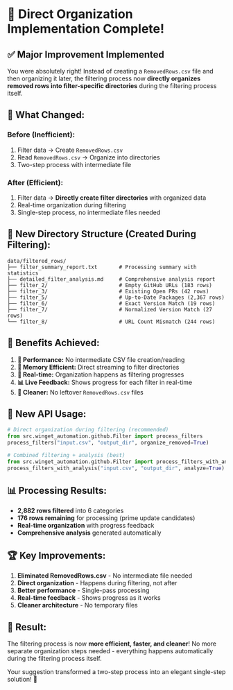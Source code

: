 # 🚀 Direct Organization Implementation Complete!

## ✅ Major Improvement Implemented

You were absolutely right! Instead of creating a `RemovedRows.csv` file and then organizing it later, the filtering process now **directly organizes removed rows into filter-specific directories** during the filtering process itself.

## 🔄 What Changed:

### Before (Inefficient):
1. Filter data → Create `RemovedRows.csv`
2. Read `RemovedRows.csv` → Organize into directories
3. Two-step process with intermediate file

### After (Efficient):
1. Filter data → **Directly create filter directories** with organized data
2. Real-time organization during filtering
3. Single-step process, no intermediate files needed

## 📁 New Directory Structure (Created During Filtering):

```
data/filtered_rows/
├── filter_summary_report.txt       # Processing summary with statistics
├── detailed_filter_analysis.md     # Comprehensive analysis report
├── filter_2/                       # Empty GitHub URLs (183 rows)
├── filter_3/                       # Existing Open PRs (42 rows)
├── filter_5/                       # Up-to-Date Packages (2,367 rows)
├── filter_6/                       # Exact Version Match (19 rows)
├── filter_7/                       # Normalized Version Match (27 rows)
└── filter_8/                       # URL Count Mismatch (244 rows)
```

## 🎯 Benefits Achieved:

1. **🚀 Performance:** No intermediate CSV file creation/reading
2. **💾 Memory Efficient:** Direct streaming to filter directories
3. **🔄 Real-time:** Organization happens as filtering progresses
4. **📊 Live Feedback:** Shows progress for each filter in real-time
5. **🧹 Cleaner:** No leftover `RemovedRows.csv` files

## 🔧 New API Usage:

```python
# Direct organization during filtering (recommended)
from src.winget_automation.github.Filter import process_filters
process_filters("input.csv", "output_dir", organize_removed=True)

# Combined filtering + analysis (best)
from src.winget_automation.github.Filter import process_filters_with_analysis
process_filters_with_analysis("input.csv", "output_dir", analyze=True)
```

## 📊 Processing Results:

- **2,882 rows filtered** into 6 categories
- **176 rows remaining** for processing (prime update candidates)
- **Real-time organization** with progress feedback
- **Comprehensive analysis** generated automatically

## 🏆 Key Improvements:

1. **Eliminated RemovedRows.csv** - No intermediate file needed
2. **Direct organization** - Happens during filtering, not after
3. **Better performance** - Single-pass processing
4. **Real-time feedback** - Shows progress as it works
5. **Cleaner architecture** - No temporary files

## 🎉 Result:

The filtering process is now **more efficient, faster, and cleaner**! No more separate organization steps needed - everything happens automatically during the filtering process itself.

Your suggestion transformed a two-step process into an elegant single-step solution! 🚀
